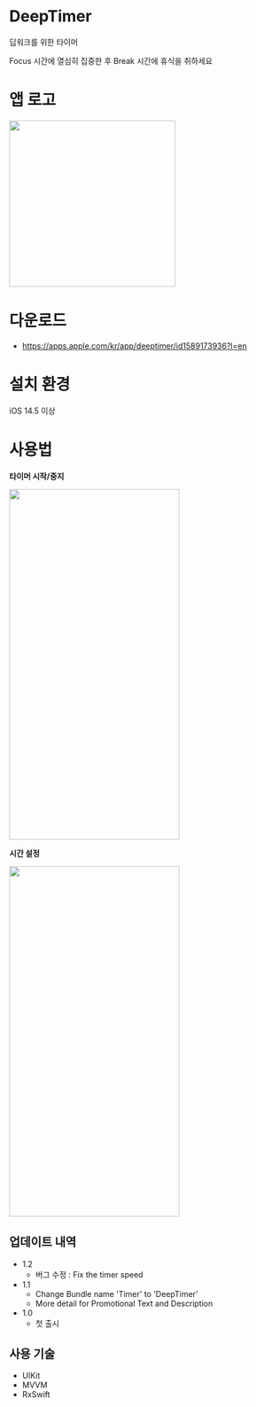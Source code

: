 # DeepTimer
딥워크를 위한 타이머


Focus 시간에 열심히 집중한 후 
Break 시간에 휴식을 취하세요

# 앱 로고
<img src ="https://user-images.githubusercontent.com/54604123/141670395-0a19a29c-ec5a-4809-a0b0-0f2387e4e956.png" width="300" height="300">


# 다운로드

* <https://apps.apple.com/kr/app/deeptimer/id1589173936?l=en>

# 설치 환경

iOS 14.5 이상


# 사용법

**타이머 시작/중지** 


<img src ="https://user-images.githubusercontent.com/54604123/141673928-b6429117-6e08-4050-822b-babeb4f29939.gif" width = "307" height = "632">

**시간 설정** 


<img src ="https://user-images.githubusercontent.com/54604123/141674093-ffb3661c-37a9-4212-ba54-b1411f3bc0a8.gif" width = "307" height = "632">



## 업데이트 내역

* 1.2
    * 버그 수정 : Fix the timer speed
* 1.1
    * Change Bundle name 'Timer' to 'DeepTimer'
    * More detail for Promotional Text and Description
* 1.0
    * 첫 출시


## 사용 기술
* UIKit
* MVVM
* RxSwift

